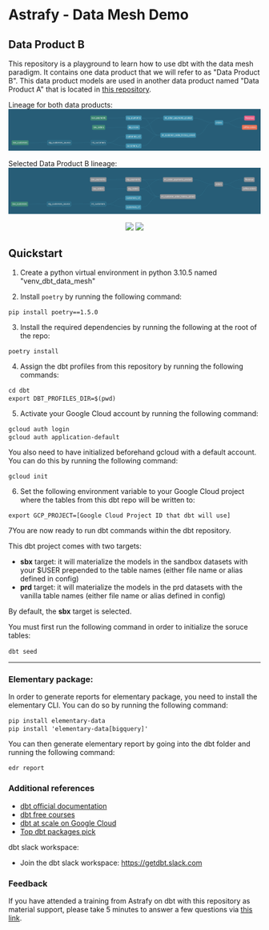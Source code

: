 # Astrafy - Data Mesh Demo
## Data Product B

This repository is a playground to learn how to use dbt with the data mesh paradigm. 
It contains one data product that we will refer to as "Data Product B". 
This data product models are used in another data product named "Data Product A" 
that is located in [this repository](https://github.com/astrafy/dbt-training-data-mesh-dp-a).

Lineage for both data products:
![full-lineage](images/full-lineage.png)

Selected Data Product B lineage:
![full-lineage](images/lineage-b.png)

<p align="center" width="100%">
    <img width="33%" src="https://seeklogo.com/images/D/dbt-logo-500AB0BAA7-seeklogo.com.png">
    <img width="33%" src="https://cdn-images-1.medium.com/max/1200/1*0jrqkgFv3U142GxAjUYfMg.png">
</p>


## Quickstart

1. Create a python virtual environment in python 3.10.5 named "venv_dbt_data_mesh" 

2. Install ```poetry``` by running the following command:

```
pip install poetry==1.5.0
```

3. Install the required dependencies by running the following at the root of the repo:
```
poetry install
```

4. Assign the dbt profiles from this repository by running the following commands:
```
cd dbt
export DBT_PROFILES_DIR=$(pwd)
```

5. Activate your Google Cloud account by running the following command:
```
gcloud auth login
gcloud auth application-default
```

You also need to have initialized beforehand gcloud with a default account. You can do this by running
the following command:
```
gcloud init
```

6. Set the following environment variable to your Google Cloud project where the tables from this dbt repo will 
be written to:

```
export GCP_PROJECT=[Google Cloud Project ID that dbt will use]
```

7You are now ready to run dbt commands within the dbt repository.

This dbt project comes with two targets:

- **sbx** target: it will materialize the models in the sandbox datasets with your $USER prepended to the table names (either file name or alias defined in config)
- **prd** target: it will materialize the models in the prd datasets with the vanilla table names (either file name or alias defined in config)

By default, the **sbx** target is selected.

You must first run the following command in order to initialize the soruce tables:

```dbt seed```

---------------------------------------

### Elementary package:

In order to generate reports for elementary package, you need to install the elementary CLI. You can do so by running
the following command:

```
pip install elementary-data
pip install 'elementary-data[bigquery]'
```

You can then generate elementary report by going into the dbt folder and running the following command:

```
edr report
```

### Additional references

- [dbt official documentation](https://docs.getdbt.com/)
- [dbt free courses](https://courses.getdbt.com/collections)
- [dbt at scale on Google Cloud](https://medium.com/astrafy/dbt-at-scale-on-google-cloud-part-1-54f8655443a7)
- [Top dbt packages pick](https://medium.com/astrafy/our-top-dbt-packages-pick-fad02e98eac6)

dbt slack workspace:
- Join the dbt slack workspace:  https://getdbt.slack.com 


### Feedback

If you have attended a training from Astrafy on dbt with this repository as material support, please take 5 minutes to
answer a few questions via [this link](https://astrafy.typeform.com/to/mFbRuPLB#hubspot_utk=xxxxx&hubspot_page_name=xxxxx&hubspot_page_url=xxxxx).

